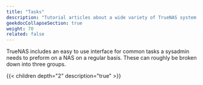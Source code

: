 ```yaml
---
title: "Tasks"
description: "Tutorial articles about a wide variety of TrueNAS system tasks."
geekdocCollapseSection: true
weight: 70
related: false
---
```


TrueNAS includes an easy to use interface for common tasks a sysadmin needs to preform on a NAS on a regular basis.  These can roughly be broken down into three groups.

{{< children depth="2" description="true" >}}
